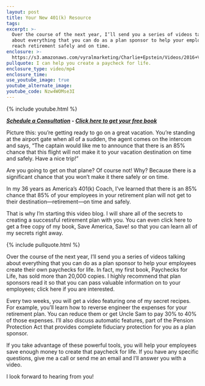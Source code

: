 ```yaml
---
layout: post
title: Your New 401(k) Resource
tags:
excerpt: >-
  Over the course of the next year, I’ll send you a series of videos talking
  about everything that you can do as a plan sponsor to help your employees
  reach retirement safely and on time.
enclosure: >-
  https://s3.amazonaws.com/vyralmarketing/Charlie+Epstein/Videos/2016+Videos/Let+Me+Tell+You+A+Story.mp4
pullquote: I can help you create a paycheck for life.
enclosure_type: video/mp4
enclosure_time:
use_youtube_image: true
youtube_alternate_image:
youtube_code: Nzw4WOMse3I
---
```


{% include youtube.html %}

***[Schedule a Consultation](https://www.epsteinfinancial.com/contact.html) - [Click here to get your free book](https://www.epsteinfinancial.com/free-book-offer.html)***

Picture this: you’re getting ready to go on a great vacation. You’re standing at the airport gate when all of a sudden, the agent comes on the intercom and says, “The captain would like me to announce that there is an 85% chance that this flight will not make it to your vacation destination on time and safely. Have a nice trip!”

Are you going to get on that plane? Of course not! Why? Because there is a significant chance that you won’t make it there safely or on time.

In my 36 years as America’s 401(k) Coach, I’ve learned that there is an 85% chance that 85% of your employees in your retirement plan will not get to their destination—retirement—on time and safely.

That is why I’m starting this video blog. I will share all of the secrets to creating a successful retirement plan with you. You can even click here to get a free copy of my book, Save America, Save! so that you can learn all of my secrets right away.

{% include pullquote.html %}

Over the course of the next year, I’ll send you a series of videos talking about everything that you can do as a plan sponsor to help your employees create their own paychecks for life. In fact, my first book, Paychecks for Life, has sold more than 20,000 copies. I highly recommend that plan sponsors read it so that you can pass valuable information on to your employees; click here if you are interested.

Every two weeks, you will get a video featuring one of my secret recipes. For example, you’ll learn how to reverse engineer the expenses for your retirement plan. You can reduce them or get Uncle Sam to pay 30% to 40% of those expenses. I’ll also discuss automatic features, part of the Pension Protection Act that provides complete fiduciary protection for you as a plan sponsor.

If you take advantage of these powerful tools, you will help your employees save enough money to create that paycheck for life. If you have any specific questions, give me a call or send me an email and I’ll answer you with a video.

I look forward to hearing from you!